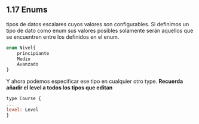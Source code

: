 ## 1.17 Enums

tipos de datos escalares cuyos valores son configurables. Si definimos
un tipo de dato como enum sus valores posibles solamente serán aquellos
que se encuentren entre los definidos en el enum.

``` javascript
enum Nivel{
    principiante
    Medio
    Avanzado
}
```

Y ahora podemos especificar ese tipo en cualquier otro type. **Recuerda
añadir el level a todos los tipos que editan**

``` javascript
type Course {
...
level: Level
}
```

